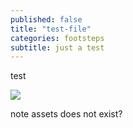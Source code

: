 ```yaml
---
published: false
title: "test-file"
categories: footsteps
subtitle: just a test
---
```


test

![](/assets/test.png)

note assets does not exist?
